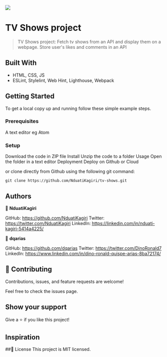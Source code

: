 ![](https://img.shields.io/badge/Microverse-blueviolet)

# TV Shows project
> TV Shows project: Fetch tv shows from an API and display them on a webpage. Store user's likes and comments in an API

## Built With

- HTML, CSS, JS
- ESLint, Stylelint, Web Hint, Lighthouse, Webpack

## Getting Started
To get a local copy up and running follow these simple example steps.

### Prerequisites
A text editor eg Atom

### Setup
Download the code in ZIP file
Install
Unzip the code to a folder
Usage
Open the folder in a text editor
Deployment
Deploy on Github or Cloud

or clone directly from Github using the following git command:
```
git clone https://github.com/NduatiKagiri/tv-shows.git
```

## Authors
:bust_in_silhouette: **NduatiKagiri**

GitHub: https://github.com/NduatiKagiri
Twitter: https://twitter.com/NduatiKagiri
LinkedIn: https://linkedin.com/in/nduati-kagiri-5414a4225/

:bust_in_silhouette: **dqarias**

GitHub: https://github.com/dqarias
Twitter: https://twitter.com/DinoRonald7
LinkedIn: https://www.linkedin.com/in/dino-ronald-quispe-arias-8ba72174/

## :handshake: Contributing
Contributions, issues, and feature requests are welcome!

Feel free to check the issues page.

## Show your support
Give a :star:️ if you like this project!

## Inspiration

##:memo: License
This project is MIT licensed.
